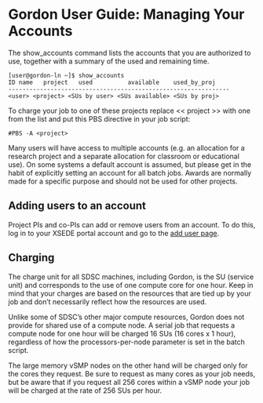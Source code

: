 Gordon User Guide: Managing Your Accounts
=========================================
The show_accounts command lists the accounts that you are authorized to use, together with a summary of the used and remaining time.

    [user@gordon-ln ~]$ show_accounts
    ID name   project   used          available    used_by_proj
    ---------------------------------------------------------------
    <user> <project> <SUs by user> <SUs available> <SUs by proj> 

To charge your job to one of these projects replace  << project >> with one from the list and put this PBS directive in your job script:

    #PBS -A <project>

Many users will have access to multiple accounts (e.g. an allocation for a research project and a separate allocation for classroom or educational use). On some systems a default account is assumed, but please get in the habit of explicitly setting an account for all batch jobs. Awards are normally made for a specific purpose and should not be used for other projects.

Adding users to an account
--------------------------
Project PIs and co-PIs can add or remove users from an account. To do this, log in to your XSEDE portal account and go to the [add user page](https://www.xsede.org/group/xup/add-remove-user).

Charging
--------
The charge unit for all SDSC machines, including Gordon, is the SU (service unit) and corresponds to the use of one compute core for one hour. Keep in mind that your charges are based on the resources that are tied up by your job and don’t necessarily reflect how the resources are used.

Unlike some of SDSC’s other major compute resources, Gordon does not provide for shared use of a compute node. A serial job that requests a compute node for one hour will be charged 16 SUs (16 cores x 1 hour), regardless of how the processors-per-node parameter is set in the batch script.

The large memory vSMP nodes on the other hand will be charged only for the cores they request.  Be sure to request as many cores as your job needs, but be aware that if you request all 256 cores within a vSMP node your job will be charged at the rate of 256 SUs per hour.
